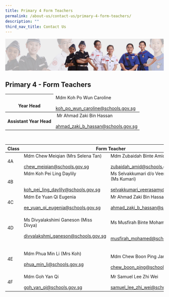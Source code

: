 ```yaml
---
title: Primary 4 Form Teachers
permalink: /about-us/contact-us/primary-4-form-teachers/
description: ""
third_nav_title: Contact Us
---
```

![](/images/About%20Us/subbanner2.jpg)

## **Primary 4 - Form Teachers**


<table>
<thead>
  <tr>
    <th><br>Year Head</th>
    <td>Mdm Koh Po Wun Caroline<br><br><a href="mailto:koh_po_wun_caroline@schools.gov.sg">koh_po_wun_caroline@schools.gov.sg</a></td>
  </tr>
</thead>
	<tbody>
  <tr>
    <th>  Assistant Year Head</th>
    <td>  Mr Ahmad Zaki Bin Hassan<br><br><a href="mailto:ahmad_zaki_b_hassan@schools.gov.sg">ahmad_zaki_b_hassan@schools.gov.sg</a>  </td>
  </tr>
</tbody>
</table>
<br>

<table>
<thead>
  <tr>
    <th>Class</th>
    <th colspan="2">Form Teacher</th>
  </tr>
</thead>
<tbody>
  <tr>
    <td>4A</td>
    <td>Mdm Chew Meiqian (Mrs Selena Tan)<br><br><a href="mailto:chew_meiqian@schools.gov.sg" target="_blank" rel="noopener noreferrer">chew_meiqian@schools.gov.sg</a></td>
    <td>Mdm Zubaidah Binte Amid<br><br><a href="mailto:zubaidah_amid@schools.gov.sg">zubaidah_amid@schools.gov.sg</a><br></td>
  </tr>
  <tr>
    <td>4B</td>
    <td>Mdm Koh Pei Ling Daylily<br><br><br><a href="mailto:koh_pei_ling_daylily@schools.gov.sg" target="_blank" rel="noopener noreferrer">koh_pei_ling_daylily@schools.gov.sg</a><br></td>
    <td>Ms Selvakkumari d/o Veerasamy <br>(Ms Kumari)<br><br><a href="mailto:selvakkumari_veerasamy@schools.gov.sg" target="_blank" rel="noopener noreferrer">selvakkumari_veerasamy@schools.gov.sg</a><br></td>
  </tr>
  <tr>
    <td>4C</td>
    <td>Mdm Ee Yuan Qi Eugenia<br><br><a href="mailto:ee_yuan_qi_eugenia@schools.gov.sg" target="_blank" rel="noopener noreferrer">ee_yuan_qi_eugenia@schools.gov.sg</a></td>
    <td>Mr Ahmad Zaki Bin Hassan<br><br><a href="mailto:ahmad_zaki_b_hassan@schools.gov.sg">ahmad_zaki_b_hassan@schools.gov.sg</a><br></td>
  </tr>
  <tr>
    <td>4D</td>
    <td><br>Ms Divyalakshimi Ganeson (Miss Divya)<br><br><a href="mailto:divyalakshmi_ganeson@schools.gov.sg" target="_blank" rel="noopener noreferrer">divyalakshmi_ganeson@schools.gov.sg</a><br><br></td>
    <td><br>Ms Musfirah Binte Mohamed<br><br><br><a href="mailto:musfirah_mohamed@schools.gov.sg" target="_blank" rel="noopener noreferrer">musfirah_mohamed@schools.gov.sg</a><br></td>
  </tr>
  <tr>
    <td>4E</td>
    <td><br>Mdm Phua Min Li (Mrs Koh)<br><br><a href="mailto:phua_min_li@schools.gov.sg" target="_blank" rel="noopener noreferrer">phua_min_li@schools.gov.sg</a><br><br></td>
    <td><br>Mdm Chew Boon Ping Janice<br><br><a href="mailto:chew_boon_ping@schools.gov.sg" target="_blank" rel="noopener noreferrer">chew_boon_ping@schools.gov.sg</a><br></td>
  </tr>
  <tr>
    <td>4F</td>
    <td>Mdm Goh Yan Qi<br><br><a href="mailto:goh_yan_qi@schools.gov.sg" target="_blank" rel="noopener noreferrer">goh_yan_qi@schools.gov.sg</a></td>
    <td>Mr Samuel Lee Zhi Wei<br><br><a href="mailto:samuel_lee_zhi_wei@schools.gov.sg">samuel_lee_zhi_wei@schools.gov.sg</a></td>
  </tr>
</tbody>
</table>